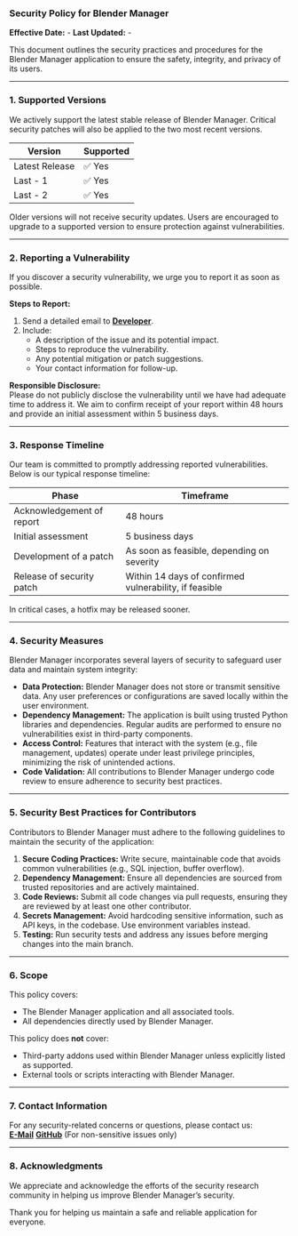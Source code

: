 ### **Security Policy for Blender Manager**

**Effective Date:** -
**Last Updated:** -

This document outlines the security practices and procedures for the Blender Manager application to ensure the safety, integrity, and privacy of its users.

---

### **1. Supported Versions**
We actively support the latest stable release of Blender Manager. Critical security patches will also be applied to the two most recent versions. 

| Version        | Supported          |  
|----------------|--------------------|  
| Latest Release | ✅ Yes             |  
| Last - 1       | ✅ Yes             |  
| Last - 2       | ✅ Yes             |  

Older versions will not receive security updates. Users are encouraged to upgrade to a supported version to ensure protection against vulnerabilities.

---

### **2. Reporting a Vulnerability**
If you discover a security vulnerability, we urge you to report it as soon as possible. 

**Steps to Report:**
1. Send a detailed email to **[Developer](mailto:kaansoyler@proton.me)**.
2. Include:
   - A description of the issue and its potential impact.
   - Steps to reproduce the vulnerability.
   - Any potential mitigation or patch suggestions.
   - Your contact information for follow-up.

**Responsible Disclosure:**  
Please do not publicly disclose the vulnerability until we have had adequate time to address it. We aim to confirm receipt of your report within 48 hours and provide an initial assessment within 5 business days.

---

### **3. Response Timeline**
Our team is committed to promptly addressing reported vulnerabilities. Below is our typical response timeline:

| Phase                          | Timeframe        |  
|--------------------------------|-----------------|  
| Acknowledgement of report      | 48 hours        |  
| Initial assessment             | 5 business days |  
| Development of a patch         | As soon as feasible, depending on severity |  
| Release of security patch      | Within 14 days of confirmed vulnerability, if feasible |  

In critical cases, a hotfix may be released sooner.

---

### **4. Security Measures**
Blender Manager incorporates several layers of security to safeguard user data and maintain system integrity:

- **Data Protection:** Blender Manager does not store or transmit sensitive data. Any user preferences or configurations are saved locally within the user environment.  
- **Dependency Management:** The application is built using trusted Python libraries and dependencies. Regular audits are performed to ensure no vulnerabilities exist in third-party components.  
- **Access Control:** Features that interact with the system (e.g., file management, updates) operate under least privilege principles, minimizing the risk of unintended actions.  
- **Code Validation:** All contributions to Blender Manager undergo code review to ensure adherence to security best practices.

---

### **5. Security Best Practices for Contributors**
Contributors to Blender Manager must adhere to the following guidelines to maintain the security of the application:

1. **Secure Coding Practices:** Write secure, maintainable code that avoids common vulnerabilities (e.g., SQL injection, buffer overflow).  
2. **Dependency Management:** Ensure all dependencies are sourced from trusted repositories and are actively maintained.  
3. **Code Reviews:** Submit all code changes via pull requests, ensuring they are reviewed by at least one other contributor.  
4. **Secrets Management:** Avoid hardcoding sensitive information, such as API keys, in the codebase. Use environment variables instead.  
5. **Testing:** Run security tests and address any issues before merging changes into the main branch.

---

### **6. Scope**
This policy covers:
- The Blender Manager application and all associated tools.
- All dependencies directly used by Blender Manager.  

This policy does **not** cover:
- Third-party addons used within Blender Manager unless explicitly listed as supported.
- External tools or scripts interacting with Blender Manager.

---

### **7. Contact Information**
For any security-related concerns or questions, please contact us:  
**[E-Mail](mailto:kaansoyler@proton.me)** 
**[GitHub](https://github.com/verlorengest/BlenderManager)** (For non-sensitive issues only)

---

### **8. Acknowledgments**
We appreciate and acknowledge the efforts of the security research community in helping us improve Blender Manager’s security.

Thank you for helping us maintain a safe and reliable application for everyone.
